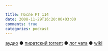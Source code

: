 ```yaml
---

title: После РТ 114
date: 2008-11-29T16:20:00+03:00
comments: true
categories: podcast
---
```

[аудио](http://cdn.radio-t.com/rt114post.mp3) ● [пиратский torrent](http://pirates.radio-t.com/torrents/rt114post.mp3.torrent) ● [лог чата](http://chat.radio-t.com/logs/radio-t-114.html) ● [wiki](http://wiki.radio-t.com/%D0%9F%D0%BE%D1%81%D0%BB%D0%B5_%D0%A0%D0%A2_114)<audio src="http://cdn.radio-t.com/rt114post.mp3" preload="none">
